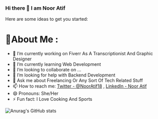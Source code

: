 ### Hi there 👋 I am Noor Atif

<!--
**NoorAtif/NoorAtif** is a ✨ _special_ ✨ repository because its `README.md` (this file) appears on your GitHub profile.
-->

Here are some ideas to get you started:
# 💫About Me :
- 🔭 I’m currently working on Fiverr As A Transcriptionist And Graphic Designer
- 🌱 I’m currently learning Web Development
- 👯 I’m looking to collaborate on ...
- 🤔 I’m looking for help with Backend Development 
- 💬 Ask me about Freelancing Or Any Sort Of Tech Related Stuff
- 📫 How to reach me:  [Twitter - @NoorAtif18](https://twitter.com/NoorAtif18) , [LinkedIn - Noor Atif](https://www.linkedin.com/in/noor-atif-24a58b170/)
- 😄 Pronouns: She/Her
- ⚡ Fun fact: I Love Cooking And Sports 

![Anurag's GitHub stats](https://github-readme-stats.vercel.app/api?username=NoorAtif&theme=dark&show_icons=true)
